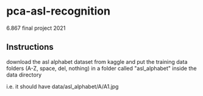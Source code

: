 # pca-asl-recognition
6.867 final project 2021


## Instructions
download the asl alphabet dataset from kaggle and put the training data folders (A-Z, space, del, nothing) in
a folder called "asl_alphabet" inside the data directory

i.e. it should have data/asl_alphabet/A/A1.jpg